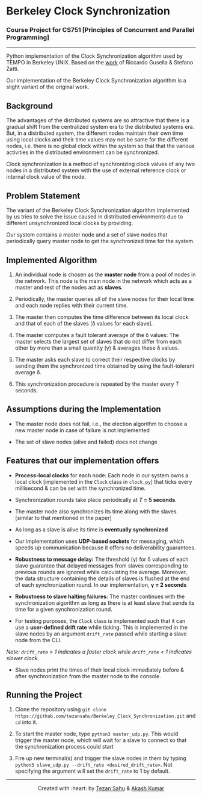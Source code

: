 # Berkeley Clock Synchronization

### Course Project for CS751 [Principles of Concurrent and Parallel Programming] 


***

Python implementation of the Clock Synchronization algorithm used by TEMPO in Berkeley UNIX. Based on the [work](https://www2.eecs.berkeley.edu/Pubs/TechRpts/1987/CSD-87-337.pdf) of Riccardo Gusella & Stefano Zatti.

Our implementation of the Berkeley Clock Synchronization algorithm is a slight variant of the original work.

## Background

The advantages of the distributed systems are so attractive that there is a gradual shift from the centralized system era to the distributed systems era. But, in a distributed system, the different nodes maintain their own time using local clocks and their time values may not be same for the different nodes, i.e. there is no global clock within the system so that that the various activities in the distributed environment can be synchronized.

Clock synchronization is a method of synchronizing clock values of any two nodes in a distributed system with the use of external reference clock or internal clock value of the node.

## Problem Statement

The variant of the Berkeley Clock Synchronization algorithm implemented by us tries to solve the issue caused in distributed environments due to different unsynchronized local clocks by providing.

Our system contains a master node and a set of slave nodes that periodically query master node to get the synchronized time for the system.

## Implemented Algorithm

1. An individual node is chosen as the **master node** from a pool of nodes in the network. This node is the main node in the network which acts as a master and rest of the nodes act as **slaves**.

2. Periodically, the master queries all of the slave nodes for their local time and each node replies with their current time.

3. The master then computes the time difference between its local clock and that of each of the slaves [δ values for each slave].

4. The master computes a fault tolerant average of the δ values: The master selects the largest set of slaves that do not differ from each other by more than a small quantity (γ) & averages these δ values.

5. The master asks each slave to correct their respective clocks by sending them the synchronized time obtained by using the fault-tolerant average δ.

6. This synchronization procedure is repeated by the master every *T* seconds.

## Assumptions during the Implementation

* The master node does not fail, i.e., the election algorithm to choose a new master node in case of failure is not implemented

* The set of slave nodes (alive and failed) does not change

## Features that our implementation offers

* **Process-local clocks** for each node: Each node in our system owns a local clock [implemented in the `Clock` class in `clock.py`] that ticks every millisecond & can be set with the synchronized time.

* Synchronization rounds take place periodically at ***T* = 5 seconds**.

* The master node also synchronizes its time along with the slaves [similar to that mentioned in the paper]

* As long as a slave is alive its time is **eventually synchronized**

* Our implementation uses **UDP-based sockets** for messaging, which speeds up communication because it offers no deliverability guarantees.

* **Robustness to message delay:** The threshold (γ) for δ values of each slave guarantee that delayed messages from slaves corresponding to previous rounds are ignored while calculating the average. Moreover, the data structure containing the details of slaves is flushed at the end of each synchronization round. In our implementation, **γ = 2 seconds**

* **Robustness to slave halting failures:** The master continues with the synchronization algorithm as long as there is at least slave that sends its time for a given synchronization round.

* For testing purposes, the `Clock` class is implemented such that it can use a **user-defined drift rate** while ticking. This is implemented in the slave nodes by an argument `drift_rate` passed while starting a slave node from the CLI. 

*Note: `drift_rate` > 1 indicates a faster clock while `drift_rate` < 1 indicates slower clock.* 

* Slave nodes print the times of their local clock immediately before & after synchronization from the master node to the console.

## Running the Project

1. Clone the repository using `git clone https://github.com/tezansahu/Berkeley_Clock_Synchronization.git` and `cd` into it.

2. To start the master node, type `python3 master_udp.py`. This would trigger the master node, which will wait for a slave to connect so that the synchronization process could start

3. Fire up new terminal(s) and trigger the slave nodes in them by typing `python3 slave_udp.py --drift_rate <desired_drift_rate>`. Not specifying the argument will set the `drift_rate` to 1 by default.

***

<p align='center'>Created with :heart: by <a href="https://www.linkedin.com/in/tezan-sahu/">Tezan Sahu</a> & <a href="https://www.linkedin.com/in/akash981">Akash Kumar</a></p>
